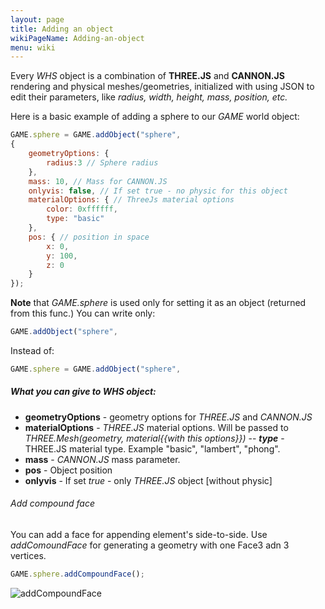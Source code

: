 ```yaml
---
layout: page
title: Adding an object
wikiPageName: Adding-an-object
menu: wiki
---
```


Every *WHS* object is a combination of **THREE.JS** and **CANNON.JS** rendering and physical meshes/geometries, initialized with using JSON to edit their parameters, like *radius, width, height, mass, position, etc.*

Here is a basic example of adding a sphere to our *GAME* world object:

```javascript
GAME.sphere = GAME.addObject("sphere",
{
    geometryOptions: {
        radius:3 // Sphere radius
    },
    mass: 10, // Mass for CANNON.JS
    onlyvis: false, // If set true - no physic for this object
    materialOptions: { // ThreeJs material options
        color: 0xffffff,
        type: "basic"
    },
    pos: { // position in space
        x: 0,
        y: 100,
        z: 0
    }
});
```

**Note** that *GAME.sphere* is used only for setting it as an object (returned from this func.)
You can write only:
```javascript
GAME.addObject("sphere",
```

Instead of: 
```javascript
GAME.sphere = GAME.addObject("sphere",
```

##### What you can give to *WHS* object:

- **geometryOptions** - geometry options for *THREE.JS* and *CANNON.JS*
- **materialOptions** - *THREE.JS* material options. Will be passed to *THREE.Mesh(geometry, material{{with this options}})*
--    ***type*** - THREE.JS material type. Example "basic", "lambert", "phong".
- **mass** - *CANNON.JS* mass parameter.
- **pos** - Object position
- **onlyvis** - If set *true* - only *THREE.JS* object [without physic]


###### Add compound face

You can add a face for appending element's side-to-side.
Use *addComoundFace* for generating a geometry with one Face3 adn 3 vertices.

```javascript
GAME.sphere.addCompoundFace();
```
![addCompoundFace](http://4.1m.yt/5ed58UzMN.png)
